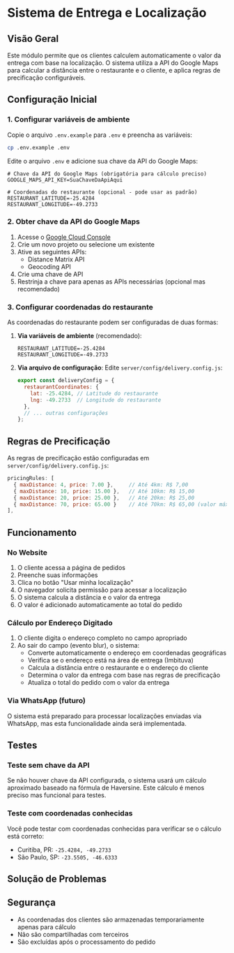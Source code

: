 # Sistema de Entrega e Localização

## Visão Geral

Este módulo permite que os clientes calculem automaticamente o valor da entrega com base na localização. O sistema utiliza a API do Google Maps para calcular a distância entre o restaurante e o cliente, e aplica regras de precificação configuráveis.

## Configuração Inicial

### 1. Configurar variáveis de ambiente

Copie o arquivo `.env.example` para `.env` e preencha as variáveis:

```bash
cp .env.example .env
```

Edite o arquivo `.env` e adicione sua chave da API do Google Maps:

```env
# Chave da API do Google Maps (obrigatória para cálculo preciso)
GOOGLE_MAPS_API_KEY=SuaChaveDaApiAqui

# Coordenadas do restaurante (opcional - pode usar as padrão)
RESTAURANT_LATITUDE=-25.4284
RESTAURANT_LONGITUDE=-49.2733
```

### 2. Obter chave da API do Google Maps

1. Acesse o [Google Cloud Console](https://console.cloud.google.com/)
2. Crie um novo projeto ou selecione um existente
3. Ative as seguintes APIs:
   - Distance Matrix API
   - Geocoding API
4. Crie uma chave de API
5. Restrinja a chave para apenas as APIs necessárias (opcional mas recomendado)

### 3. Configurar coordenadas do restaurante

As coordenadas do restaurante podem ser configuradas de duas formas:

1. **Via variáveis de ambiente** (recomendado):
   ```env
   RESTAURANT_LATITUDE=-25.4284
   RESTAURANT_LONGITUDE=-49.2733
   ```

2. **Via arquivo de configuração**:
   Edite `server/config/delivery.config.js`:
   ```javascript
   export const deliveryConfig = {
     restaurantCoordinates: {
       lat: -25.4284, // Latitude do restaurante
       lng: -49.2733  // Longitude do restaurante
     },
     // ... outras configurações
   };
   ```

## Regras de Precificação

As regras de precificação estão configuradas em `server/config/delivery.config.js`:

```javascript
pricingRules: [
  { maxDistance: 4, price: 7.00 },     // Até 4km: R$ 7,00
  { maxDistance: 10, price: 15.00 },   // Até 10km: R$ 15,00
  { maxDistance: 20, price: 25.00 },   // Até 20km: R$ 25,00
  { maxDistance: 70, price: 65.00 }    // Até 70km: R$ 65,00 (valor máximo)
],
```

## Funcionamento

### No Website

1. O cliente acessa a página de pedidos
2. Preenche suas informações
3. Clica no botão "Usar minha localização"
4. O navegador solicita permissão para acessar a localização
5. O sistema calcula a distância e o valor da entrega
6. O valor é adicionado automaticamente ao total do pedido

### Cálculo por Endereço Digitado

1. O cliente digita o endereço completo no campo apropriado
2. Ao sair do campo (evento blur), o sistema:
   - Converte automaticamente o endereço em coordenadas geográficas
   - Verifica se o endereço está na área de entrega (Imbituva)
   - Calcula a distância entre o restaurante e o endereço do cliente
   - Determina o valor da entrega com base nas regras de precificação
   - Atualiza o total do pedido com o valor da entrega

### Via WhatsApp (futuro)

O sistema está preparado para processar localizações enviadas via WhatsApp, mas esta funcionalidade ainda será implementada.

## Testes

### Teste sem chave da API

Se não houver chave da API configurada, o sistema usará um cálculo aproximado baseado na fórmula de Haversine. Este cálculo é menos preciso mas funcional para testes.

### Teste com coordenadas conhecidas

Você pode testar com coordenadas conhecidas para verificar se o cálculo está correto:

- Curitiba, PR: `-25.4284, -49.2733`
- São Paulo, SP: `-23.5505, -46.6333`

## Solução de Problemas

## Segurança

- As coordenadas dos clientes são armazenadas temporariamente apenas para cálculo
- Não são compartilhadas com terceiros
- São excluídas após o processamento do pedido